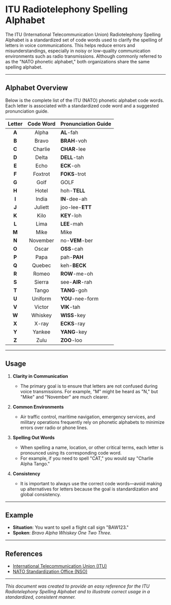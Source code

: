 # ITU Radiotelephony Spelling Alphabet

The ITU (International Telecommunication Union) Radiotelephony Spelling Alphabet is a standardized set of code words used to clarify the spelling of letters in voice communications. This helps reduce errors and misunderstandings, especially in noisy or low-quality communication environments such as radio transmissions. Although commonly referred to as the "NATO phonetic alphabet," both organizations share the same spelling alphabet.

---

## Alphabet Overview

Below is the complete list of the ITU (NATO) phonetic alphabet code words. Each letter is associated with a standardized code word and a suggested pronunciation guide.

| Letter | Code Word | Pronunciation Guide  |
|:------:|:---------:|:---------------------|
| **A**  | Alpha     | **AL**-fah           |
| **B**  | Bravo     | **BRAH**-voh         |
| **C**  | Charlie   | **CHAR**-lee         |
| **D**  | Delta     | **DELL**-tah         |
| **E**  | Echo      | **ECK**-oh           |
| **F**  | Foxtrot   | **FOKS**-trot        |
| **G**  | Golf      | GOLF                 |
| **H**  | Hotel     | hoh-**TELL**         |
| **I**  | India     | **IN**-dee-ah        |
| **J**  | Juliett   | joo-lee-**ETT**       |
| **K**  | Kilo      | **KEY**-loh          |
| **L**  | Lima      | **LEE**-mah          |
| **M**  | Mike      | Mike                 |
| **N**  | November  | no-**VEM**-ber       |
| **O**  | Oscar     | **OSS**-cah          |
| **P**  | Papa      | pah-**PAH**          |
| **Q**  | Quebec    | keh-**BECK**         |
| **R**  | Romeo     | **ROW**-me-oh        |
| **S**  | Sierra    | see-**AIR**-rah      |
| **T**  | Tango     | **TANG**-goh         |
| **U**  | Uniform   | **YOU**-nee-form     |
| **V**  | Victor    | **VIK**-tah          |
| **W**  | Whiskey   | **WISS**-key         |
| **X**  | X-ray     | **ECKS**-ray         |
| **Y**  | Yankee    | **YANG**-key         |
| **Z**  | Zulu      | **ZOO**-loo          |

---

## Usage

1. **Clarity in Communication**  
   - The primary goal is to ensure that letters are not confused during voice transmissions. For example, "M" might be heard as "N," but "Mike" and "November" are much clearer.

2. **Common Environments**  
   - Air traffic control, maritime navigation, emergency services, and military operations frequently rely on phonetic alphabets to minimize errors over radio or phone lines.

3. **Spelling Out Words**  
   - When spelling a name, location, or other critical terms, each letter is pronounced using its corresponding code word.  
   - For example, if you need to spell "CAT," you would say "Charlie Alpha Tango."

4. **Consistency**  
   - It is important to always use the correct code words—avoid making up alternatives for letters because the goal is standardization and global consistency.

---

## Example

- **Situation**: You want to spell a flight call sign "BAW123."  
- **Spoken**: *Bravo Alpha Whiskey One Two Three.*

---

## References

- [International Telecommunication Union (ITU)](https://www.itu.int/)
- [NATO Standardization Office (NSO)](https://www.nato.int/cps/en/natolive/official_texts_29572.htm)

---

*This document was created to provide an easy reference for the ITU Radiotelephony Spelling Alphabet and to illustrate correct usage in a standardized, consistent manner.*
